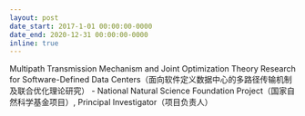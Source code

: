 ```yaml
---
layout: post
date_start: 2017-1-01 00:00:00-0000
date_end: 2020-12-31 00:00:00-0000
inline: true
---
```

Multipath Transmission Mechanism and Joint Optimization Theory Research for Software-Defined Data Centers（面向软件定义数据中心的多路径传输机制及联合优化理论研究） -  National Natural Science Foundation Project（国家自然科学基金项目）, Principal Investigator（项目负责人）
